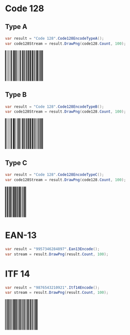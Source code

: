 # Code 128
## Type A
```csharp
var result = "Code 128".Code128EncodeTypeA();
var code128Stream = result.DrawPng(code128.Count, 100);
```
![code_128_encode_a](https://github.com/capeit-pl/barcodes/blob/main/sample/it_should_draw_code_128_encode_a.png?raw=true)

## Type B
```csharp
var result = "Code 128".Code128EncodeTypeB();
var code128Stream = result.DrawPng(code128.Count, 100);
```
![code_128_encode_b](https://github.com/capeit-pl/barcodes/blob/main/sample/it_should_draw_code_128_encode_b.png?raw=true)

## Type C
```csharp
var result = "Code 128".Code128EncodeTypeC();
var code128Stream = result.DrawPng(code128.Count, 100);
```
![code_128_encode_c](https://github.com/capeit-pl/barcodes/blob/main/sample/it_should_draw_code_128_encode_c.png?raw=true)

# EAN-13
```csharp
var result = "9957346284897".Ean13Encode();
var stream = result.DrawPng(result.Count, 100);
```

# ITF 14
```csharp
var result = "9876543210921".Itf14Encode();
var stream = result.DrawPng(result.Count, 100);
```
![itf_14](https://github.com/capeit-pl/barcodes/blob/main/sample/it_should_draw_itf_14.png?raw=true)
